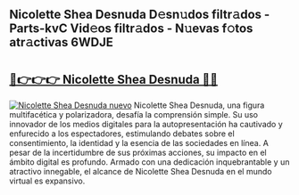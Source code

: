 ## Nicolette Shea Desnuda D𝚎sn𝚞dos filtr𝚊dos - Parts-kvC Vid𝚎os filtr𝚊dos - N𝚞evas f𝚘tos atr𝚊ctivas 6WDJE

# <h2><a href="http://mbcpfv.tromn.icu/?c=Nicolette+Shea+Desnuda">🔗👉👉👉 Nicolette Shea Desnuda 🔗🔗</a></h2>

[![Nicolette Shea Desnuda nuevo](https://i.imgur.com/pEAQMta.gif)](http://mbcpfv.tromn.icu/?c=Nicolette+Shea+Desnuda)
Nicolette Shea Desnuda, una figura multifacética y polarizadora, desafía la comprensión simple. Su uso innovador de los medios digitales para la autopresentación ha cautivado y enfurecido a los espectadores, estimulando debates sobre el consentimiento, la identidad y la esencia de las sociedades en línea. A pesar de la incertidumbre de sus próximas acciones, su impacto en el ámbito digital es profundo. Armado con una dedicación inquebrantable y un atractivo innegable, el alcance de Nicolette Shea Desnuda en el mundo virtual es expansivo.
